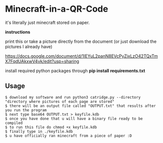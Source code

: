 # Minecraft-in-a-QR-Code
it's literally just minecraft stored on paper.


**instructions**

print this or take a picture directly from the document (or just download the pictures I already have)

https://docs.google.com/document/d/1IEYuL2panN8EVcPyZixLzO42TQxTmX7FqdUAkxwV4vk/edit?usp=sharing

install required python packages through **pip install requirements.txt**


## Usage

```
$ download my software and run python3 catridge.py --directory "directory where pictures of each page are stored"
$ there will be an output file called "OUTPUT.txt" that results after you run the program
$ next type base64 OUTPUT.txt > keyfile.kdb
$ once you have done that u will have a binary file ready to be compiled
$ to run this file do chmod +x keyfile.kdb
$ finally type in ./keyfile.kdb 
$ u have officially ran minecraft from a piece of paper :D
```

